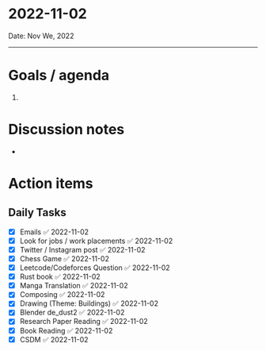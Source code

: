 
# 2022-11-02

Date: Nov We, 2022

---

# Goals / agenda
1. 

# Discussion notes
- 

# Action items
## Daily Tasks
- [x] Emails ✅ 2022-11-02
- [x] Look for jobs / work placements ✅ 2022-11-02
- [x] Twitter / Instagram post ✅ 2022-11-02
- [x] Chess Game ✅ 2022-11-02
- [x] Leetcode/Codeforces Question ✅ 2022-11-02
- [x] Rust book ✅ 2022-11-02
- [x] Manga Translation ✅ 2022-11-02
- [x] Composing ✅ 2022-11-02
- [x] Drawing (Theme: Buildings) ✅ 2022-11-02
- [x] Blender de_dust2 ✅ 2022-11-02
- [x] Research Paper Reading ✅ 2022-11-02
- [x] Book Reading ✅ 2022-11-02
- [x] CSDM ✅ 2022-11-02
